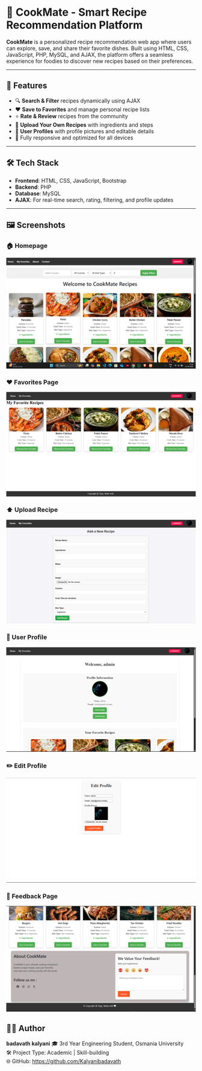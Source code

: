 # 🍳 CookMate - Smart Recipe Recommendation Platform

**CookMate** is a personalized recipe recommendation web app where users can explore, save, and share their favorite dishes.
  Built using HTML, CSS, JavaScript, PHP, MySQL, and AJAX, the platform offers a seamless experience for foodies to discover new recipes based on their preferences.

---

## 🚀 Features

- 🔍 **Search & Filter** recipes dynamically using AJAX
- ❤️ **Save to Favorites** and manage personal recipe lists
- ⭐ **Rate & Review** recipes from the community
- 📝 **Upload Your Own Recipes** with ingredients and steps
- 👤 **User Profiles** with profile pictures and editable details
- 📱 Fully responsive and optimized for all devices

---

## 🛠️ Tech Stack

- **Frontend**: HTML, CSS, JavaScript, Bootstrap
- **Backend**: PHP
- **Database**: MySQL
- **AJAX**: For real-time search, rating, filtering, and profile updates

---

## 🖼️ Screenshots

### 🏠 Homepage
![Homepage](assets/homepage.png)

### ❤️ Favorites Page
![Favorites](assets/favorites.png)

### ⬆️ Upload Recipe
![Upload](assets/adding_recipe.png)

### 👤 User Profile  
![User Profile](assets/user_profile.png)

### ✏️ Edit Profile  
![Edit Profile](assets/edit_profile.png)

### 💬 Feedback Page  
![Feedback](assets/feedback.png)

## 🙋‍♂️ Author

**badavath kalyani** 
🎓 3rd Year Engineering Student, Osmania University  
🛠️ Project Type: Academic | Skill-building  
🌐 GitHub: https://github.com/Kalyanibadavath


